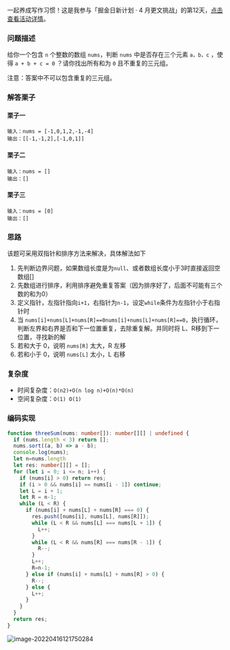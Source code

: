 一起养成写作习惯！这是我参与「掘金日新计划 · 4 月更文挑战」的第12天，[点击查看活动详情](https://juejin.cn/post/7080800226365145118 "https://juejin.cn/post/7080800226365145118")。

### 问题描述

给你一个包含 `n` 个整数的数组 `nums`，判断 `nums` 中是否存在三个元素 `a，b，c` ，使得 `a + b + c = 0` ？请你找出所有和为 `0` 且不重复的三元组。

注意：答案中不可以包含重复的三元组。

### 解答栗子

#### 栗子一

```
输入：nums = [-1,0,1,2,-1,-4]
输出：[[-1,-1,2],[-1,0,1]]
```

#### 栗子二

```
输入：nums = []
输出：[]
```

#### 栗子三

```
输入：nums = [0]
输出：[]
```

### 思路

该题可采用双指针和排序方法来解决，具体解法如下

1.  先判断边界问题，如果数组长度是为`null`、或者数组长度小于3时直接返回空数组[]
1.  先数组进行排序，利用排序避免重复答案（因为排序好了，后面不可能有三个数的和为0）
1.  定义指针，左指针指向`i+1`，右指针为`n-1`，设定`while`条件为左指针小于右指针时
1.  当 `nums[i]+nums[L]+nums[R]==0nums[i]+nums[L]+nums[R]==0`，执行循环，判断左界和右界是否和下一位置重复，去除重复解。并同时将 L、R移到下一位置，寻找新的解
1.  若和大于 0，说明 `nums[R]` 太大，R 左移
1.  若和小于 0，说明 `nums[L]` 太小，L 右移

### 复杂度

-   时间复杂度：`O(n2)+O(n log n)+O(n)*O(n)`
-   空间复杂度：`O(1) O(1)`

### 编码实现

```typescript
function threeSum(nums: number[]): number[][] | undefined {
  if (nums.length < 3) return [];
  nums.sort((a, b) => a - b);
  console.log(nums);
  let n=nums.length
  let res: number[][] = [];
  for (let i = 0; i <= n; i++) {
    if (nums[i] > 0) return res;
    if (i > 0 && nums[i] == nums[i - 1]) continue;
    let L = i + 1;
    let R = n-1;
    while (L < R) {
      if (nums[i] + nums[L] + nums[R] === 0) {
        res.push([nums[i], nums[L], nums[R]]);
        while (L < R && nums[L] === nums[L + 1]) {
          L++;
        }
        while (L < R && nums[R] === nums[R - 1]) {
          R--;
        }
        L++;
        R=n-1;
      } else if (nums[i] + nums[L] + nums[R] > 0) {
        R--;
      } else {
        L++;
      }
    }
  }
  return res;
}
```

![image-20220416121750284](https://raw.githubusercontent.com/QC2168/note-img/main/202204161217368.png)